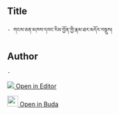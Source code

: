 ## Title
	- གངས་ཅན་མཁས་དབང་རིམ་བྱོན་གྱི་རྣམ་ཐར་མདོར་བསྡུས།

## Author
	- 



[<img src="https://img.icons8.com/color/25/000000/edit-property.png"> Open in Editor](http://editor.openpecha.org/P004502)

[<img width="25" src="https://library.bdrc.io/icons/BUDA-small.svg"> Open in Buda](https://library.bdrc.io/show/bdr:IE0OPP004502)
